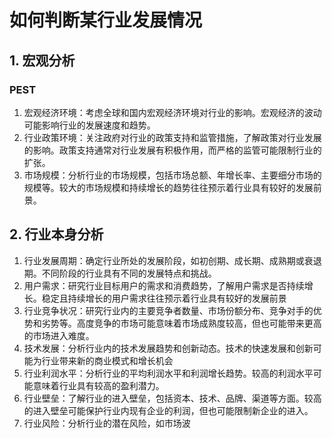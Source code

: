 # 如何判断某行业发展情况

## 1. 宏观分析

### PEST

1. 宏观经济环境：考虑全球和国内宏观经济环境对行业的影响。宏观经济的波动可能影响行业的发展速度和趋势。
2. 行业政策环境：关注政府对行业的政策支持和监管措施，了解政策对行业发展的影响。政策支持通常对行业发展有积极作用，而严格的监管可能限制行业的扩张。
3. 市场规模：分析行业的市场规模，包括市场总额、年增长率、主要细分市场的规模等。较大的市场规模和持续增长的趋势往往预示着行业具有较好的发展前景。

## 2. 行业本身分析

1. 行业发展周期：确定行业所处的发展阶段，如初创期、成长期、成熟期或衰退期。不同阶段的行业具有不同的发展特点和挑战。
2. 用户需求：研究行业目标用户的需求和消费趋势，了解用户需求是否持续增长。稳定且持续增长的用户需求往往预示着行业具有较好的发展前景
3. 行业竞争状况：研究行业内的主要竞争者数量、市场份额分布、竞争对手的优势和劣势等。高度竞争的市场可能意味着市场成熟度较高，但也可能带来更高的市场进入难度。
4. 技术发展：分析行业内的技术发展趋势和创新动态。技术的快速发展和创新可能为行业带来新的商业模式和增长机会
5. 行业利润水平：分析行业的平均利润水平和利润增长趋势。较高的利润水平可能意味着行业具有较高的盈利潜力。
6. 行业壁垒：了解行业的进入壁垒，包括资本、技术、品牌、渠道等方面。较高的进入壁垒可能保护行业内现有企业的利润，但也可能限制新企业的进入。
7. 行业风险：分析行业的潜在风险，如市场波